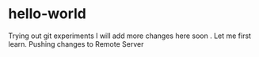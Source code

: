 # hello-world
Trying out git experiments
I will add more changes here soon . Let me first learn.
Pushing changes to Remote Server
